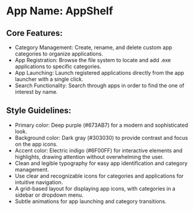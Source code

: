 # **App Name**: AppShelf

## Core Features:

- Category Management: Create, rename, and delete custom app categories to organize applications.
- App Registration: Browse the file system to locate and add .exe applications to specific categories.
- App Launching: Launch registered applications directly from the app launcher with a single click.
- Search Functionality: Search through apps in order to find the one of interest by name.

## Style Guidelines:

- Primary color: Deep purple (#673AB7) for a modern and sophisticated look.
- Background color: Dark gray (#303030) to provide contrast and focus on the app icons.
- Accent color: Electric indigo (#6F00FF) for interactive elements and highlights, drawing attention without overwhelming the user.
- Clean and legible typography for easy app identification and category management.
- Use clear and recognizable icons for categories and applications for intuitive navigation.
- A grid-based layout for displaying app icons, with categories in a sidebar or dropdown menu.
- Subtle animations for app launching and category transitions.